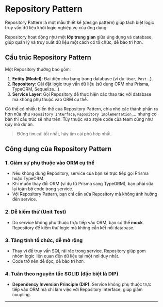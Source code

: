 # Repository Pattern

Repository Pattern là một mẫu thiết kế (design pattern) giúp tách biệt logic truy vấn dữ liệu khỏi logic nghiệp vụ của ứng dụng.

Repository hoạt động như một **lớp trung gian** giữa ứng dụng và database, giúp quản lý và truy xuất dữ liệu một cách có tổ chức, dễ bảo trì hơn.

## **Cấu trúc Repository Pattern**

Một Repository thường bao gồm:

1. **Entity (Model)**: Đại diện cho bảng trong database (ví dụ: `User`, `Post`...).
2. **Repository**: Cài đặt logic truy vấn dữ liệu (sử dụng ORM như Prisma, TypeORM, Sequelize...).
3. **Service Layer**: Gọi Repository để thực hiện các thao tác với database mà không phụ thuộc vào ORM cụ thể.

Có thể có nhiều biến thể của Repository Pattern, chia nhỏ các thành phần ra hơn nữa như `Repository Interface`, `Repository Implementation`,... nhưng cơ bản thì cấu trúc sẽ như trên. Tùy thuộc vào style code của team cũng như quy mô dự án.

> Đừng tìm cái tốt nhất, hãy tìm cái phù hợp nhất.

## **Công dụng của Repository Pattern**

### **1. Giảm sự phụ thuộc vào ORM cụ thể**

- Nếu không dùng Repository, service của bạn sẽ trực tiếp gọi Prisma hoặc TypeORM.
- Khi muốn thay đổi ORM (ví dụ từ Prisma sang TypeORM), bạn phải sửa lại toàn bộ code trong service.
- Với Repository Pattern, bạn chỉ cần sửa Repository mà không ảnh hưởng đến service.

### **2. Dễ kiểm thử (Unit Test)**

- Do service không phụ thuộc trực tiếp vào ORM, bạn có thể **mock** Repository để kiểm thử logic mà không cần kết nối database.

### **3. Tăng tính tổ chức, dễ mở rộng**

- Thay vì để truy vấn SQL rải rác trong service, Repository giúp gom nhóm logic liên quan đến dữ liệu tại một nơi duy nhất.
- Code trở nên dễ đọc, dễ bảo trì hơn.

### **4. Tuân theo nguyên tắc SOLID (đặc biệt là DIP)**

- **Dependency Inversion Principle (DIP)**: Service không phụ thuộc trực tiếp vào ORM mà chỉ làm việc với Repository Interface, giúp giảm coupling.

---